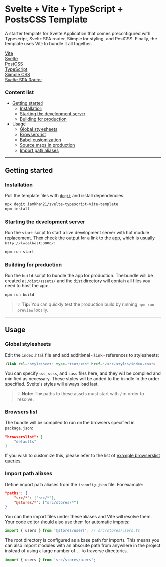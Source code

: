 # Svelte + Vite + TypeScript + PostsCSS Template

A starter template for Svelte Application that comes preconfigured with Typescript, Svelte SPA router, Siimple for styling, and PostCSS. Finally, the template uses Vite to bundle it all together.

[Vite](https://vitejs.dev)  
[Svelte](https://svelte.dev)  
[PostCSS](https://postcss.org)  
[TypeScript](https://www.typescriptlang.org)  
[Siimple CSS](https://docs.siimple.xyz)     
[Svelte SPA Router](https://github.com/ItalyPaleAle/svelte-spa-route)  


### Content list
- [Getting started](#getting-started)
    - [Installation](#installation)
    - [Starting the development server](#starting-the-development-server)
    - [Building for production](#building-for-production)
- [Usage](#usage)
    - [Global stylesheets](#global-stylesheets)
    - [Browsers list](#browsers-list)
    - [Babel customization](#babel-customization)
    - [Source maps in production](#source-maps-in-production)
    - [Import path aliases](#import-path-aliases)

---

## Getting started

### Installation

Pull the template files with [`degit`](https://github.com/Rich-Harris/degit) and install dependencies.

```bash
npx degit iamkhan21/svelte-typescript-vite-template
npm install
```

### Starting the development server

Run the `start` script to start a live development server with hot module replacement. Then check the output for a link to the app, which is usually `http://localhost:3000/`:

```bash
npm run start
```

### Building for production

Run the `build` script to bundle the app for production. The bundle will be created at `/dist/assets/` and the `dist` directory will contain all files you need to host the app:

```bash
npm run build
```

> 💡 **Tip:** You can quickly test the production build by running `npm run preview` locally.

---

## Usage

### Global stylesheets

Edit the `index.html` file and add additional `<link>` references to stylesheets:

```html
<link rel="stylesheet" type="text/css" href="/src/styles/index.css">
```

You can specify `css`, `scss`, and `sass` files here, and they will be compiled and minified as necessary. These styles
will be added to the bundle in the order specified. Svelte's styles will always load last.

> 💡 **Note:** The paths to these assets must start with `/` in order to resolve.

### Browsers list

The bundle will be compiled to run on the browsers specified in `package.json`:

```json
"browserslist": [
    "defaults"
]
```

If you wish to customize this, please refer to the list of
[example browserslist queries](https://github.com/browserslist/browserslist#full-list).

### Import path aliases

Define import path aliases from the `tsconfig.json` file. For example:

```json
"paths": {
    "src/*": ["src/*"],
    "@stores/*": ["src/stores/*"]
}
```

You can then import files under these aliases and Vite will resolve them. Your code editor should also use them
for automatic imports:

```ts
import { users } from '@stores/users'; // src/stores/users.ts
```

The root directory is configured as a base path for imports. This means you can also import modules with an absolute
path from anywhere in the project instead of using a large number of `..` to traverse directories.

```ts
import { users } from 'src/stores/users';
```


